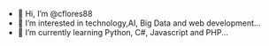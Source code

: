 - 👋 Hi, I’m @cflores88
- 👀 I’m interested in technology,AI, Big Data and web development...
- 🌱 I’m currently learning Python, C#, Javascript and PHP...


<!---
cflores88/cflores88 is a ✨ special ✨ repository because its `README.md` (this file) appears on your GitHub profile.
You can click the Preview link to take a look at your changes.
--->
